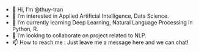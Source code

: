 - 👋 Hi, I’m @thuy-tran
- 👀 I’m interested in Applied Artificial Intelligence, Data Science.
- 🌱 I’m currently learning Deep Learning, Natural Language Processing in Python, R.
- 💞️ I’m looking to collaborate on project related to NLP.
- 📫 How to reach me : Just leave me a message here and we can chat!

<!---
thuy-tran/thuy-tran is a ✨ special ✨ repository because its `README.md` (this file) appears on your GitHub profile.
You can click the Preview link to take a look at your changes.
--->

